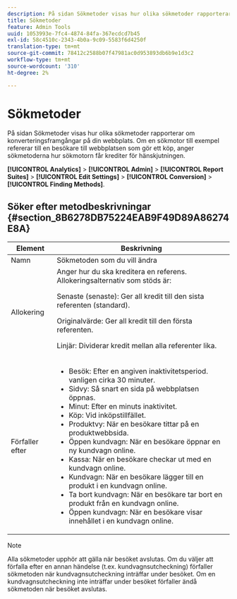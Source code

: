 ```yaml
---
description: På sidan Sökmetoder visas hur olika sökmetoder rapporterar om konverteringsframgångar på din webbplats. Om en sökmotor till exempel refererar till en besökare till webbplatsen som gör ett köp, anger sökmetoderna hur sökmotorn får krediter för hänskjutningen.
title: Sökmetoder
feature: Admin Tools
uuid: 1053993e-7fc4-4874-84fa-367ecdcd7b45
exl-id: 58c4510c-2343-4b0a-9c09-5583f6d4250f
translation-type: tm+mt
source-git-commit: 78412c2588b07f47981ac0d953893db6b9e1d3c2
workflow-type: tm+mt
source-wordcount: '310'
ht-degree: 2%

---
```


# Sökmetoder

På sidan Sökmetoder visas hur olika sökmetoder rapporterar om konverteringsframgångar på din webbplats. Om en sökmotor till exempel refererar till en besökare till webbplatsen som gör ett köp, anger sökmetoderna hur sökmotorn får krediter för hänskjutningen.

**[!UICONTROL Analytics]** >  **[!UICONTROL Admin]** >  **[!UICONTROL Report Suites]** >  **[!UICONTROL Edit Settings]** >  **[!UICONTROL Conversion]** >  **[!UICONTROL Finding Methods]**.

## Söker efter metodbeskrivningar {#section_8B6278DB75224EAB9F49D89A86274E8A}

<table id="table_8ABC1C9BD63F419082E4C4C69E401526"> 
 <thead> 
  <tr> 
   <th colname="col1" class="entry"> Element </th> 
   <th colname="col2" class="entry"> Beskrivning </th> 
  </tr> 
 </thead>
 <tbody> 
  <tr> 
   <td colname="col1"> Namn </td> 
   <td colname="col2"> Sökmetoden som du vill ändra </td> 
  </tr> 
  <tr> 
   <td colname="col1"> Allokering </td> 
   <td colname="col2"> Anger hur du ska kreditera en referens. Allokeringsalternativ som stöds är: <p> <span class="uicontrol"> Senaste (senaste):  </span> Ger all kredit till den sista referenten (standard). </p> <p> <span class="uicontrol"> Originalvärde:  </span> Ger all kredit till den första referenten. </p> <p> <span class="uicontrol"> Linjär:  </span>Dividerar kredit mellan alla referenter lika. </p> </td> 
  </tr> 
  <tr> 
   <td colname="col1"> Förfaller efter </td> 
   <td colname="col2"> 
    <ul id="ul_95EB224CAD164E9997B148E08AFA5F9B"> 
     <li id="li_C240460C21E14AA498D2EA62B9354710"> <span class="uicontrol"> Besök:  </span> Efter en angiven inaktivitetsperiod. vanligen cirka 30 minuter. </li> 
     <li id="li_A3AE5438919E44B68DF99BEEA60C44EE"> <span class="uicontrol"> Sidvy:  </span> Så snart en sida på webbplatsen öppnas. </li> 
     <li id="li_D5E20FEF313E4C5B99E7097CA175761A"> <span class="uicontrol"> Minut:  </span> Efter en minuts inaktivitet. </li> 
     <li id="li_7315AA3EDDBB47A2BEA3C173881378A1"> <span class="uicontrol"> Köp:  </span> Vid inköpstillfället. </li> 
     <li id="li_C0CF07581654472C9C9EC944E6F18164"> <span class="uicontrol"> Produktvy:  </span> När en besökare tittar på en produktwebbsida. </li> 
     <li id="li_A1B04065150B407491D2EC78EC0DBDF5"> <span class="uicontrol"> Öppen kundvagn:  </span> När en besökare öppnar en ny kundvagn online. </li> 
     <li id="li_2AA50C6B9CB14500B67909CDF2AA700C"> <span class="uicontrol"> Kassa:  </span> När en besökare checkar ut med en kundvagn online. </li> 
     <li id="li_F58CE6FB8DCE4BE4927FFCB35A6D8E31"> <span class="uicontrol"> Kundvagn:  </span> När en besökare lägger till en produkt i en kundvagn online. </li> 
     <li id="li_AD7C846F46604FC48E0919ACB7515E14"> <span class="uicontrol"> Ta bort kundvagn:  </span> När en besökare tar bort en produkt från en kundvagn online. </li> 
     <li id="li_EB66E0563F564C9F985BE922DABD0A56"> <span class="uicontrol"> Öppen kundvagn:  </span> När en besökare visar innehållet i en kundvagn online. </li> 
    </ul> </td> 
  </tr> 
 </tbody> 
</table>

>[!NOTE]
>
>Alla sökmetoder upphör att gälla när besöket avslutas. Om du väljer att förfalla efter en annan händelse (t.ex. kundvagnsutcheckning) förfaller sökmetoden när kundvagnsutcheckning inträffar under besöket. Om en kundvagnsutcheckning inte inträffar under besöket förfaller ändå sökmetoden när besöket avslutas.
